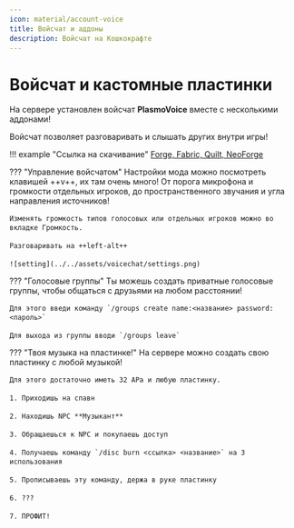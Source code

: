 ```yaml
---
icon: material/account-voice
title: Войсчат и аддоны
description: Войсчат на Кошкокрафте
---
```


# Войсчат и кастомные пластинки

На сервере установлен войсчат **PlasmoVoice** вместе с несколькими аддонами!

Войсчат позволяет разговаривать и слышать других внутри игры!

!!! example "Ссылка на скачивание"
    [Forge, Fabric, Quilt, NeoForge](https://modrinth.com/plugin/plasmo-voice/versions?l=forge&l=fabric&g=1.20.1)

??? "Управление войсчатом"
    Настройки мода можно посмотреть клавишей ++v++, их там очень много! От порога микрофона и громкости отдельных игроков, до пространственного звучания и угла направления источников!

    Изменять громкость типов голосовых или отдельных игроков можно во вкладке Громкость.

    Разговаривать на ++left-alt++

    ![setting](../../assets/voicechat/settings.png)

??? "Голосовые группы"
    Ты можешь создать приватные голосовые группы, чтобы общаться с друзьями на любом расстоянии!

    Для этого введи команду `/groups create name:<название> password:<пароль>`

    Для выхода из группы вводи `/groups leave`

??? "Твоя музыка на пластинке!"
    На сервере можно создать свою пластинку с любой музыкой!

    Для этого достаточно иметь 32 АРа и любую пластинку.

    1. Приходишь на спавн

    2. Находишь NPC **Музыкант**

    3. Обращаешься к NPC и покупаешь доступ
    
    4. Получаешь команду `/disc burn <ссылка> <название>` на 3 использования

    5. Прописываешь эту команду, держа в руке пластинку

    6. ???

    7. ПРОФИТ!